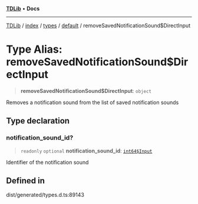 [**TDLib**](../../../../../../README.md) • **Docs**

***

[TDLib](../../../../../../modules.md) / [index](../../../../../README.md) / [types](../../../README.md) / [default](../README.md) / removeSavedNotificationSound$DirectInput

# Type Alias: removeSavedNotificationSound$DirectInput

> **removeSavedNotificationSound$DirectInput**: `object`

Removes a notification sound from the list of saved notification sounds

## Type declaration

### notification\_sound\_id?

> `readonly` `optional` **notification\_sound\_id**: [`int64$Input`](int64$Input.md)

Identifier of the notification sound

## Defined in

dist/generated/types.d.ts:89143
